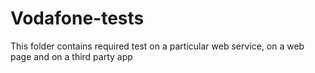 # Vodafone-tests
This folder contains required test on a particular web service, on a web page and on a third party app 
